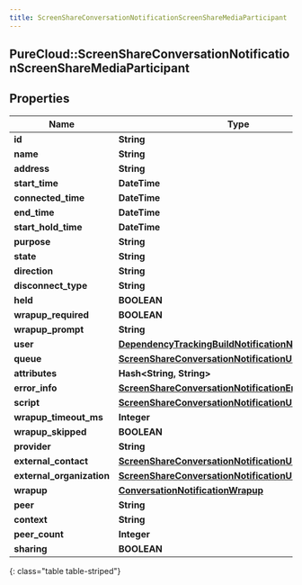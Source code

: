 ```yaml
---
title: ScreenShareConversationNotificationScreenShareMediaParticipant
---
```

## PureCloud::ScreenShareConversationNotificationScreenShareMediaParticipant

## Properties

|Name | Type | Description | Notes|
|------------ | ------------- | ------------- | -------------|
| **id** | **String** |  | [optional] |
| **name** | **String** |  | [optional] |
| **address** | **String** |  | [optional] |
| **start_time** | **DateTime** |  | [optional] |
| **connected_time** | **DateTime** |  | [optional] |
| **end_time** | **DateTime** |  | [optional] |
| **start_hold_time** | **DateTime** |  | [optional] |
| **purpose** | **String** |  | [optional] |
| **state** | **String** |  | [optional] |
| **direction** | **String** |  | [optional] |
| **disconnect_type** | **String** |  | [optional] |
| **held** | **BOOLEAN** |  | [optional] |
| **wrapup_required** | **BOOLEAN** |  | [optional] |
| **wrapup_prompt** | **String** |  | [optional] |
| **user** | [**DependencyTrackingBuildNotificationNotificationUser**](DependencyTrackingBuildNotificationNotificationUser.html) |  | [optional] |
| **queue** | [**ScreenShareConversationNotificationUriReference**](ScreenShareConversationNotificationUriReference.html) |  | [optional] |
| **attributes** | **Hash&lt;String, String&gt;** |  | [optional] |
| **error_info** | [**ScreenShareConversationNotificationErrorInfo**](ScreenShareConversationNotificationErrorInfo.html) |  | [optional] |
| **script** | [**ScreenShareConversationNotificationUriReference**](ScreenShareConversationNotificationUriReference.html) |  | [optional] |
| **wrapup_timeout_ms** | **Integer** |  | [optional] |
| **wrapup_skipped** | **BOOLEAN** |  | [optional] |
| **provider** | **String** |  | [optional] |
| **external_contact** | [**ScreenShareConversationNotificationUriReference**](ScreenShareConversationNotificationUriReference.html) |  | [optional] |
| **external_organization** | [**ScreenShareConversationNotificationUriReference**](ScreenShareConversationNotificationUriReference.html) |  | [optional] |
| **wrapup** | [**ConversationNotificationWrapup**](ConversationNotificationWrapup.html) |  | [optional] |
| **peer** | **String** |  | [optional] |
| **context** | **String** |  | [optional] |
| **peer_count** | **Integer** |  | [optional] |
| **sharing** | **BOOLEAN** |  | [optional] |
{: class="table table-striped"}


